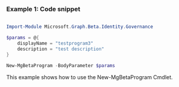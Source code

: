 ### Example 1: Code snippet

```powershell

Import-Module Microsoft.Graph.Beta.Identity.Governance

$params = @{
	displayName = "testprogram3"
	description = "test description"
}

New-MgBetaProgram -BodyParameter $params

```
This example shows how to use the New-MgBetaProgram Cmdlet.


